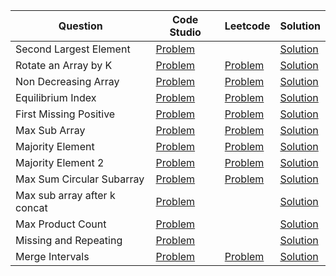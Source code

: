 | Question                     | Code Studio                                                                                                   | Leetcode                                                               | Solution                                |
| ---------------------------- | ------------------------------------------------------------------------------------------------------------- | ---------------------------------------------------------------------- | --------------------------------------- |
| Second Largest Element       | [Problem](https://parikh.club/parikh_arrays_1)                                                                |                                                                        | [Solution](SecondLargestElement.java)   |
| Rotate an Array by K         | [Problem](https://parikh.club/parikh_arrays_2)                                                                | [Problem](https://leetcode.com/problems/rotate-array)                  | [Solution](RotateArray.java)            |
| Non Decreasing Array         | [Problem](https://parikh.club/parikh_arrays_3)                                                                | [Problem](https://leetcode.com/problems/non-decreasing-array)          | [Solution](NonDecreasingArray.java)     |
| Equilibrium Index            | [Problem](https://parikh.club/parikh_arrays_4)                                                                | [Problem](https://leetcode.com/problems/find-pivot-index/description)  | [Solution](Equilibirium.java)           |
| First Missing Positive       | [Problem](https://parikh.club/parikh_arrays_5)                                                                | [Problem](https://leetcode.com/problems/first-missing-positive)        | [Solution](FirstMissingPositive.java)   |
| Max Sub Array                | [Problem](https://www.codingninjas.com/codestudio/problems/630526)                                            | [Problem](https://leetcode.com/problems/maximum-subarray)              | [Solution](MaxSubArray.java)            |
| Majority Element             | [Problem](https://www.codingninjas.com/codestudio/problems/842495)                                            | [Problem](https://leetcode.com/problems/majority-element)              | [Solution](MajorityElement.java)        |
| Majority Element 2           | [Problem](https://www.codingninjas.com/codestudio/problems/893027)                                            | [Problem](https://leetcode.com/problems/majority-element-ii)           | [Solution](MajorityElement2.java)       |
| Max Sum Circular Subarray    | [Problem](https://www.codingninjas.com/codestudio/problems/maximum-sum-circular-subarray_1264302)             | [Problem](https://leetcode.com/problems/maximum-sum-circular-subarray) | [Solution](MaximumSumSubArray.java)     |
| Max sub array after k concat | [Problem](https://www.codingninjas.com/codestudio/problems/maximum-subarray-sum-after-k-concatenation_874513) |                                                                        | [Solution](MaxSubArrayKConcat.java)     |
| Max Product Count            | [Problem](https://www.codingninjas.com/codestudio/problems/max-product-count_763416)                          |                                                                        | [Solution](MaxProductCount.java)        |
| Missing and Repeating        | [Problem](https://www.codingninjas.com/codestudio/problems/missing-and-repeating-numbers_873366)              |                                                                        | [Solution](MissingRepeatingNumber.java) |
| Merge Intervals              | [Problem](https://www.codingninjas.com/studio/problems/merge-intervals_699917)                                | [Problem](https://leetcode.com/problems/merge-intervals)               | [Solution](MergeIntervals.java)         |
